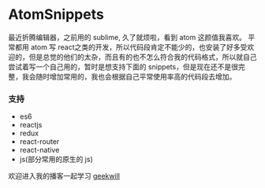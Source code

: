 # AtomSnippets

最近折腾编辑器，之前用的 sublime, 久了就烦啦，看到 atom 这颜值我喜欢。
平常都用 atom 写 react之类的开发，所以代码段肯定不能少的，也安装了好多受欢迎的，但是总觉的他们的太杂，而且有的也不怎么符合我的代码格式，所以就自己尝试着写一个自己用的，暂时是想支持下面的 snippets，但是现在还不是很完整，我会随时增加常用的，我也会根据自己平常使用率高的代码段去增加。

### 支持
* es6
* reactjs
* redux
* react-router
* react-native
* js(部分常用的原生的 js)

欢迎进入我的播客一起学习 [geekwill](http://www.geekcode.me)
